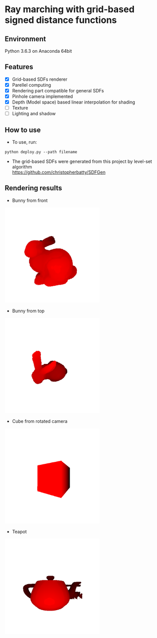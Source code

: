 # Ray marching with grid-based signed distance functions
## Environment  
Python 3.6.3 on Anaconda 64bit  

## Features  
- [x] Grid-based SDFs renderer  
- [x] Parellel computing  
- [x] Rendering part compatible for general SDFs   
- [x] Pinhole camera implemented  
- [x] Depth (Model space) based linear interpolation for shading  
- [ ] Texture
- [ ] Lighting and shadow

## How to use  
* To use, run:  
~~~
python deploy.py --path filename
~~~
* The grid-based SDFs were generated from this project by level-set algorithm  
https://github.com/christopherbatty/SDFGen  

## Rendering results  
* Bunny from front 
<img src="./result_bunny_front.png" width="300">

* Bunny from top  
<img src="./result_bunny_top.png" width="300">

* Cube from rotated camera  
<img src="./result_cube_rotated.png" width="300">

* Teapot    
<img src="./result_teapot.png" width="300">
